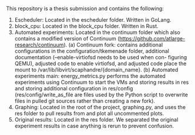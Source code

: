 This repository is a thesis submission and contains the following:
1. Escheduler: Located in the escheduler folder. Written in GoLang.
2. block_cpu: Located in the block_cpu folder. Written in Rust.
3. Automated experiments: Located in the continuum folder which also contains a
modified version of Continuum (https://github.com/atlarge-research/continuum).
    (a) Continuum fork: contains additional configurations in the configuration/tkemenade
folder, additional documentation (–enable-virtiofsd needs to be used when con-
figuring QEMU), adjusted code to enable virtiofsd, and adjusted code place the
mount to /var/lib/libvirt/scaphandre/{domain_name}.
    (b) Automated experiments main: energy_metrics.py performs the automated
experiments using Continuum to start the VMs and storing results in res and
storing additional configuration in res/config (res/config/write_as_file are files
used by the Python script to overwrite files in pulled git sources rather than
creating a new fork).
4. Graphing: Located in the root of the project, graphing.py, and uses the res folder
to pull results from and plot all uncommented plots.
5. Original results: Located in the res folder. We separated the original experiment
results in case anything is rerun to prevent confusion.